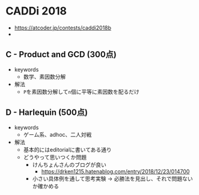 # CADDi 2018
* https://atcoder.jp/contests/caddi2018b
*


## C - Product and GCD (300点)
* keywords
  - 数学、素因数分解
* 解法
  - `P`を素因数分解して`n`個に平等に素因数を配るだけ


## D - Harlequin (500点)
* keywords
  - ゲーム系、adhoc、二人対戦
* 解法
  - 基本的にはeditorialに書いてある通り
  - どうやって思いつくか問題
    - けんちょんさんのブログが良い
      - https://drken1215.hatenablog.com/entry/2018/12/23/014700
    - 小さい具体例を通して思考実験 -> 必勝法を見出し、それで問題ないか確かめる
